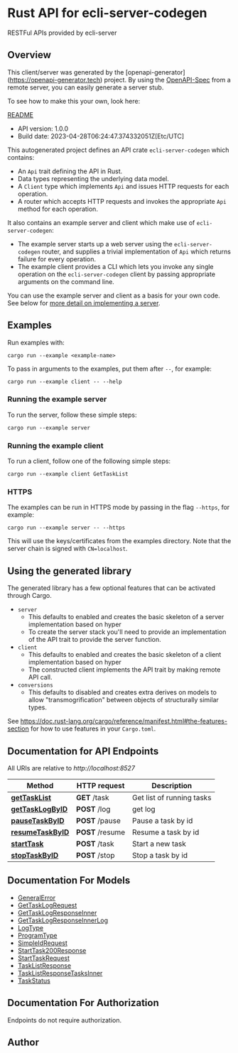 # Rust API for ecli-server-codegen

RESTFul APIs provided by ecli-server

## Overview

This client/server was generated by the [openapi-generator]
(https://openapi-generator.tech) project.  By using the
[OpenAPI-Spec](https://github.com/OAI/OpenAPI-Specification) from a remote
server, you can easily generate a server stub.

To see how to make this your own, look here:

[README]((https://openapi-generator.tech))

- API version: 1.0.0
- Build date: 2023-04-28T06:24:47.374332051Z[Etc/UTC]



This autogenerated project defines an API crate `ecli-server-codegen` which contains:
* An `Api` trait defining the API in Rust.
* Data types representing the underlying data model.
* A `Client` type which implements `Api` and issues HTTP requests for each operation.
* A router which accepts HTTP requests and invokes the appropriate `Api` method for each operation.

It also contains an example server and client which make use of `ecli-server-codegen`:

* The example server starts up a web server using the `ecli-server-codegen`
    router, and supplies a trivial implementation of `Api` which returns failure
    for every operation.
* The example client provides a CLI which lets you invoke
    any single operation on the `ecli-server-codegen` client by passing appropriate
    arguments on the command line.

You can use the example server and client as a basis for your own code.
See below for [more detail on implementing a server](#writing-a-server).

## Examples

Run examples with:

```
cargo run --example <example-name>
```

To pass in arguments to the examples, put them after `--`, for example:

```
cargo run --example client -- --help
```

### Running the example server
To run the server, follow these simple steps:

```
cargo run --example server
```

### Running the example client
To run a client, follow one of the following simple steps:

```
cargo run --example client GetTaskList
```

### HTTPS
The examples can be run in HTTPS mode by passing in the flag `--https`, for example:

```
cargo run --example server -- --https
```

This will use the keys/certificates from the examples directory. Note that the
server chain is signed with `CN=localhost`.

## Using the generated library

The generated library has a few optional features that can be activated through Cargo.

* `server`
    * This defaults to enabled and creates the basic skeleton of a server implementation based on hyper
    * To create the server stack you'll need to provide an implementation of the API trait to provide the server function.
* `client`
    * This defaults to enabled and creates the basic skeleton of a client implementation based on hyper
    * The constructed client implements the API trait by making remote API call.
* `conversions`
    * This defaults to disabled and creates extra derives on models to allow "transmogrification" between objects of structurally similar types.

See https://doc.rust-lang.org/cargo/reference/manifest.html#the-features-section for how to use features in your `Cargo.toml`.

## Documentation for API Endpoints

All URIs are relative to *http://localhost:8527*

Method | HTTP request | Description
------------- | ------------- | -------------
[**getTaskList**](docs/default_api.md#getTaskList) | **GET** /task | Get list of running tasks
[**getTaskLogByID**](docs/default_api.md#getTaskLogByID) | **POST** /log | get log
[**pauseTaskByID**](docs/default_api.md#pauseTaskByID) | **POST** /pause | Pause a task by id
[**resumeTaskByID**](docs/default_api.md#resumeTaskByID) | **POST** /resume | Resume a task by id
[**startTask**](docs/default_api.md#startTask) | **POST** /task | Start a new task
[**stopTaskByID**](docs/default_api.md#stopTaskByID) | **POST** /stop | Stop a task by id


## Documentation For Models

 - [GeneralError](docs/GeneralError.md)
 - [GetTaskLogRequest](docs/GetTaskLogRequest.md)
 - [GetTaskLogResponseInner](docs/GetTaskLogResponseInner.md)
 - [GetTaskLogResponseInnerLog](docs/GetTaskLogResponseInnerLog.md)
 - [LogType](docs/LogType.md)
 - [ProgramType](docs/ProgramType.md)
 - [SimpleIdRequest](docs/SimpleIdRequest.md)
 - [StartTask200Response](docs/StartTask200Response.md)
 - [StartTaskRequest](docs/StartTaskRequest.md)
 - [TaskListResponse](docs/TaskListResponse.md)
 - [TaskListResponseTasksInner](docs/TaskListResponseTasksInner.md)
 - [TaskStatus](docs/TaskStatus.md)


## Documentation For Authorization
 Endpoints do not require authorization.


## Author



